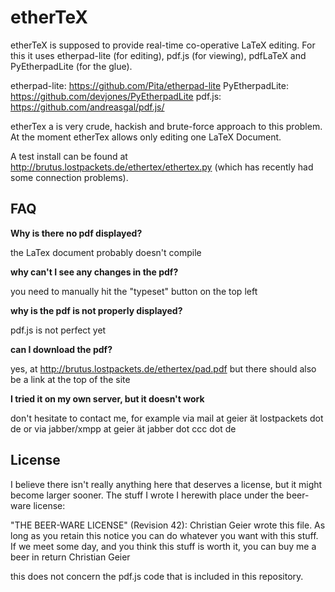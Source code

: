 etherTeX
========

etherTeX is supposed to provide real-time co-operative LaTeX
editing. For this it uses etherpad-lite (for editing), pdf.js (for viewing),
pdfLaTeX and PyEtherpadLite (for the glue).

etherpad-lite: https://github.com/Pita/etherpad-lite
PyEtherpadLite: https://github.com/devjones/PyEtherpadLite
pdf.js: https://github.com/andreasgal/pdf.js/

etherTex a is very crude, hackish and brute-force approach to this problem.
At the moment etherTex allows only editing one LaTeX Document.

A test install can be found at http://brutus.lostpackets.de/ethertex/ethertex.py (which has recently had some connection problems).

FAQ
---
**Why is there no pdf displayed?**

the LaTex document probably doesn't compile

**why can't I see any changes in the pdf?**

you need to manually hit the "typeset" button on the top left

**why is the pdf is not properly displayed?**

pdf.js is not perfect yet

**can I download the pdf?**

yes, at http://brutus.lostpackets.de/ethertex/pad.pdf
but there should also be a link at the top of the site

**I tried it on my own server, but it doesn't work**

don't hesitate to contact me, for example via mail at geier ät lostpackets dot
de or via jabber/xmpp at geier ät jabber dot ccc dot de

License
-------
I believe there isn't really anything here that deserves a license, but it
might become larger sooner. The stuff I wrote I herewith place under the
beer-ware license:

"THE BEER-WARE LICENSE" (Revision 42): Christian Geier wrote this file. As
long as you retain this notice you can do whatever you want with this stuff.
If we meet some day, and you think this stuff is worth it, you can buy me a
beer in return Christian Geier

this does not concern the pdf.js code that is included in this repository.
